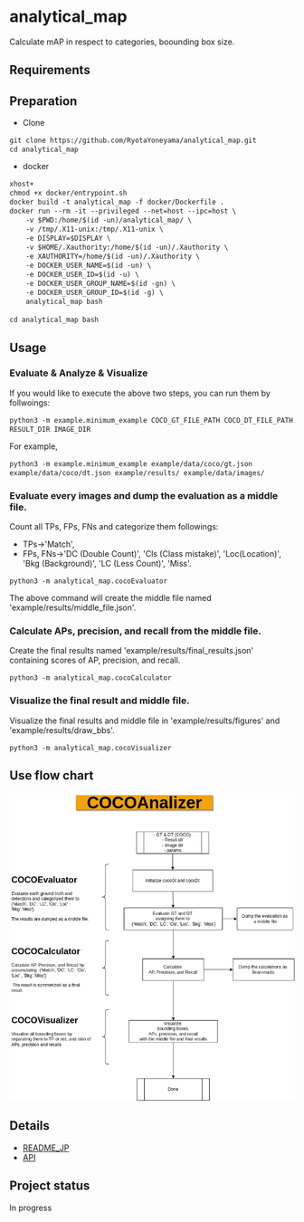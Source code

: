# analytical_map

Calculate mAP in respect to categories, boounding box size.


## Requirements

## Preparation
- Clone
```
git clone https://github.com/RyotaYoneyama/analytical_map.git
cd analytical_map
```

- docker
```
xhost+
chmod +x docker/entrypoint.sh
docker build -t analytical_map -f docker/Dockerfile .
docker run --rm -it --privileged --net=host --ipc=host \
    -v $PWD:/home/$(id -un)/analytical_map/ \
    -v /tmp/.X11-unix:/tmp/.X11-unix \
    -e DISPLAY=$DISPLAY \
    -v $HOME/.Xauthority:/home/$(id -un)/.Xauthority \
    -e XAUTHORITY=/home/$(id -un)/.Xauthority \
    -e DOCKER_USER_NAME=$(id -un) \
    -e DOCKER_USER_ID=$(id -u) \
    -e DOCKER_USER_GROUP_NAME=$(id -gn) \
    -e DOCKER_USER_GROUP_ID=$(id -g) \
    analytical_map bash

cd analytical_map bash
```

## Usage

### Evaluate & Analyze & Visualize
If you would like to execute the above two steps, you can run them by follwoings:
```
python3 -m example.minimum_example COCO_GT_FILE_PATH COCO_DT_FILE_PATH RESULT_DIR IMAGE_DIR
```
For example,
```
python3 -m example.minimum_example example/data/coco/gt.json example/data/coco/dt.json example/results/ example/data/images/
```
### Evaluate every images and dump the evaluation as a middle file.
Count all TPs, FPs, FNs and categorize them followings:
- TPs->'Match', 
- FPs, FNs->'DC (Double Count)', 'Cls (Class mistake)', 'Loc(Location)', 'Bkg (Background)', 'LC (Less Count)', 'Miss'.

```
python3 -m analytical_map.cocoEvaluator
```
The above command will create the middle file named 'example/results/middle_file.json'.

### Calculate APs, precision, and recall from the middle file.
Create the final results named 'example/results/final_results.json' containing scores of AP, precision, and recall.
```
python3 -m analytical_map.cocoCalculator
```

### Visualize the final result and middle file.
Visualize the final results and middle file in 'example/results/figures' and 'example/results/draw_bbs'. 
```
python3 -m analytical_map.cocoVisualizer
```


## Use flow chart
![Use flow chart](docs/figures/use_flow.drawio.png)

## Details
* [README_JP](README_JP.md)
* [API](https://ryotayoneyama.github.io/analytical_map/)


## Project status
In progress
